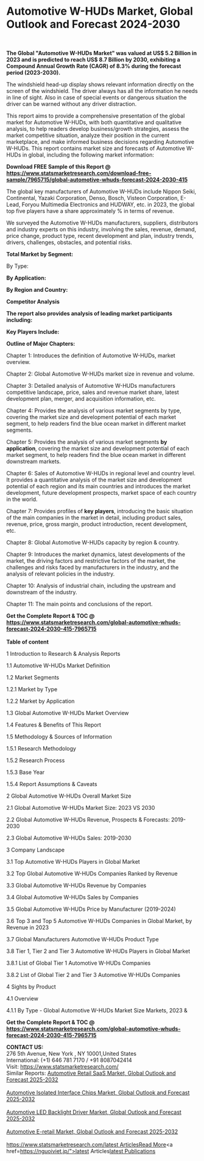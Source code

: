 <h1>Automotive W-HUDs Market, Global Outlook and Forecast 2024-2030</h1><br/><p><strong>The Global "Automotive W-HUDs Market" was valued at US$ 5.2 Billion in 2023 and is predicted to reach US$ 8.7 Billion by 2030, exhibiting a Compound Annual Growth Rate (<strong>CAGR</strong>) of 8.3% during the forecast period (2023-2030).</strong></p><p>The windshield head-up display shows relevant information directly on the screen of the windshield. The driver always has all the information he needs in line of sight. Also in case of special events or dangerous situation the driver can be warned without any driver distraction.</p><p>This report aims to provide a comprehensive presentation of the global market for Automotive W-HUDs, with both quantitative and qualitative analysis, to help readers develop business/growth strategies, assess the market competitive situation, analyze their position in the current marketplace, and make informed business decisions regarding Automotive W-HUDs. This report contains market size and forecasts of Automotive W-HUDs in global, including the following market information:</p><p><strong>Download FREE Sample of this Report @ <a href="https://www.statsmarketresearch.com/download-free-sample/7965715/global-automotive-whuds-forecast-2024-2030-415">https://www.statsmarketresearch.com/download-free-sample/7965715/global-automotive-whuds-forecast-2024-2030-415</a></strong></p><p>The global key manufacturers of Automotive W-HUDs include Nippon Seiki, Continental, Yazaki Corporation, Denso, Bosch, Visteon Corporation, E-Lead, Foryou Multimedia Electronics and HUDWAY, etc. in 2023, the global top five players have a share approximately % in terms of revenue.</p><p>We surveyed the Automotive W-HUDs manufacturers, suppliers, distributors and industry experts on this industry, involving the sales, revenue, demand, price change, product type, recent development and plan, industry trends, drivers, challenges, obstacles, and potential risks.</p><p><strong>Total Market by Segment:</strong></p><p>By Type:</p><p><strong><strong>By Application</strong>:</strong></p><p><strong>By Region and Country:</strong></p><p><strong>Competitor Analysis</strong></p><p><strong>The report also provides analysis of leading market participants including:</strong></p><p><strong><strong>Key Players</strong> Include:</strong></p><p><strong>Outline of Major Chapters:</strong></p><p>Chapter 1: Introduces the definition of Automotive W-HUDs, market overview.</p><p>Chapter 2: Global Automotive W-HUDs market size in revenue and volume.</p><p>Chapter 3: Detailed analysis of Automotive W-HUDs manufacturers competitive landscape, price, sales and revenue market share, latest development plan, merger, and acquisition information, etc.</p><p>Chapter 4: Provides the analysis of various market segments by type, covering the market size and development potential of each market segment, to help readers find the blue ocean market in different market segments.</p><p>Chapter 5: Provides the analysis of various market segments <strong>by application</strong>, covering the market size and development potential of each market segment, to help readers find the blue ocean market in different downstream markets.</p><p>Chapter 6: Sales of Automotive W-HUDs in regional level and country level. It provides a quantitative analysis of the market size and development potential of each region and its main countries and introduces the market development, future development prospects, market space of each country in the world.</p><p>Chapter 7: Provides profiles of <strong>key players</strong>, introducing the basic situation of the main companies in the market in detail, including product sales, revenue, price, gross margin, product introduction, recent development, etc.</p><p>Chapter 8: Global Automotive W-HUDs capacity by region & country.</p><p>Chapter 9: Introduces the market dynamics, latest developments of the market, the driving factors and restrictive factors of the market, the challenges and risks faced by manufacturers in the industry, and the analysis of relevant policies in the industry.</p><p>Chapter 10: Analysis of industrial chain, including the upstream and downstream of the industry.</p><p>Chapter 11: The main points and conclusions of the report.</p><div><b>Get the Complete Report & TOC @ <a href="https://www.statsmarketresearch.com/global-automotive-whuds-forecast-2024-2030-415-7965715">https://www.statsmarketresearch.com/global-automotive-whuds-forecast-2024-2030-415-7965715</a></b></div><br><b>Table of content</b><p>1 Introduction to Research & Analysis Reports<br />
 
  1.1 Automotive W-HUDs Market Definition<br />
 
  1.2 Market Segments<br />
 
  1.2.1 Market by Type<br />
 
  1.2.2 Market by Application<br />
 
  1.3 Global Automotive W-HUDs Market Overview<br />
 
  1.4 Features & Benefits of This Report<br />
 
  1.5 Methodology & Sources of Information<br />
 
  1.5.1 Research Methodology<br />
 
  1.5.2 Research Process<br />
 
  1.5.3 Base Year<br />
 
  1.5.4 Report Assumptions & Caveats<br />
 
 2 Global Automotive W-HUDs Overall Market Size<br />
 
  2.1 Global Automotive W-HUDs Market Size: 2023 VS 2030<br />
 
  2.2 Global Automotive W-HUDs Revenue, Prospects & Forecasts: 2019-2030<br />
 
  2.3 Global Automotive W-HUDs Sales: 2019-2030<br />
 
 3 Company Landscape<br />
 
  3.1 Top Automotive W-HUDs Players in Global Market<br />
 
  3.2 Top Global Automotive W-HUDs Companies Ranked by Revenue<br />
 
  3.3 Global Automotive W-HUDs Revenue by Companies<br />
 
  3.4 Global Automotive W-HUDs Sales by Companies<br />
 
  3.5 Global Automotive W-HUDs Price by Manufacturer (2019-2024)<br />
 
  3.6 Top 3 and Top 5 Automotive W-HUDs Companies in Global Market, by Revenue in 2023<br />
 
  3.7 Global Manufacturers Automotive W-HUDs Product Type<br />
 
  3.8 Tier 1, Tier 2 and Tier 3 Automotive W-HUDs Players in Global Market<br />
 
  3.8.1 List of Global Tier 1 Automotive W-HUDs Companies<br />
 
  3.8.2 List of Global Tier 2 and Tier 3 Automotive W-HUDs Companies<br />
 
 4 Sights by Product<br />
 
  4.1 Overview<br />
 
  4.1.1 By Type - Global Automotive W-HUDs Market Size Markets, 2023 &<br><div><b>Get the Complete Report & TOC @ <a href="https://www.statsmarketresearch.com/global-automotive-whuds-forecast-2024-2030-415-7965715">https://www.statsmarketresearch.com/global-automotive-whuds-forecast-2024-2030-415-7965715</a></b></div></p> <b>CONTACT US:</b><br>276 5th Avenue, New York , NY 10001,United States<br>International: (+1) 646 781 7170 / +91 8087042414<br>Visit: <a href="https://www.statsmarketresearch.com/">https://www.statsmarketresearch.com/</a><br>Similar Reports: <a href="https://www.statsmarketresearch.com/global-automotive-whuds-forecast-2024-2030-415-7965715">Automotive Retail SaaS Market, Global Outlook and Forecast 2025-2032 </a><br/><br/><a href="https://www.statsmarketresearch.com/global-automotive-whuds-forecast-2024-2030-415-7965715">Automotive Isolated Interface Chips Market, Global Outlook and Forecast 2025-2032</a><br/><br/><a href="https://www.statsmarketresearch.com/global-automotive-whuds-forecast-2024-2030-415-7965715">Automotive LED Backlight Driver Market, Global Outlook and Forecast 2025-2032</a><br/><br/><a href="https://www.statsmarketresearch.com/global-automotive-whuds-forecast-2024-2030-415-7965715">Automotive E-retail Market, Global Outlook and Forecast 2025-2032</a><br/><br/><a href="https://gyeongbokgung.com">https://www.statsmarketresearch.com/</a><a href="https://hallyeomaritime.com">latest Articles</a><a href="https://jingwansa.com">Read More</a><a href=https://nguoiviet.jp/">latest Articles</a><a href="https://www.intelmarketresearch.com/">latest Publications</a>
